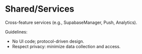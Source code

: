 # Shared/Services

Cross-feature services (e.g., SupabaseManager, Push, Analytics).

Guidelines:
- No UI code; protocol-driven design.
- Respect privacy: minimize data collection and access.

